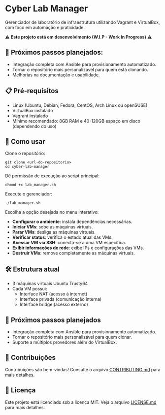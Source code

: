 # Cyber Lab Manager

Gerenciador de laboratório de infraestrutura utilizando Vagrant e VirtualBox, com foco em automação e praticidade.

⚠️ **Este projeto está em desenvolvimento (W.I.P - Work In Progress)** ⚠️

## 🚧 Próximos passos planejados:

- Integração completa com Ansible para provisionamento automatizado.
- Tornar o repositório mais personalizável para quem está clonando.
- Melhorias na documentação e usabilidade.

## 📋 Pré-requisitos

- Linux (Ubuntu, Debian, Fedora, CentOS, Arch Linux ou openSUSE)
- VirtualBox instalado
- Vagrant instalado
- Mínimo recomendado: 8GB RAM e 40-120GB espaço em disco (dependendo do uso)

## 🚀 Como usar

Clone o repositório:

```
git clone <url-do-repositorio>
cd cyber-lab-manager
```

Dê permissão de execução ao script principal:

```
chmod +x lab_manager.sh
```

Execute o gerenciador:

```
./lab_manager.sh
```

Escolha a opção desejada no menu interativo:

- **Configurar o ambiente**: instala dependências necessárias.
- **Iniciar VMs**: sobe as máquinas virtuais.
- **Parar VMs**: desliga as máquinas virtuais.
- **Verificar status**: verifica o estado atual das VMs.
- **Acessar VM via SSH**: conecta-se a uma VM específica.
- **Exibir informações de rede**: exibe IPs e configurações das VMs.
- **Destruir VMs**: remove completamente as máquinas virtuais.

## 🛠️ Estrutura atual

- 3 máquinas virtuais Ubuntu Trusty64
- Cada VM possui:
  - Interface NAT (acesso à internet)
  - Interface privada (comunicação interna)
  - Interface bridge (acesso externo)

## 🔮 Próximos passos planejados

- Integração completa com Ansible para provisionamento automatizado.
- Tornar o repositório mais personalizável para quem clonar.
- Suporte a múltiplos provedores além do VirtualBox.

## 🤝 Contribuições

Contribuições são bem-vindas! Consulte o arquivo [CONTRIBUTING.md](CONTRIBUTING.md) para mais detalhes.

## 📄 Licença

Este projeto está licenciado sob a licença MIT. Veja o arquivo [LICENSE.md](LICENSE.md) para mais detalhes.

